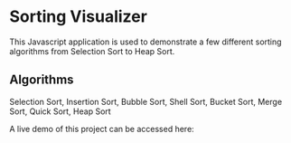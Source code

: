 # Sorting Visualizer
This Javascript application is used to demonstrate a few different sorting algorithms from Selection Sort to Heap Sort.

## Algorithms
Selection Sort, Insertion Sort, Bubble Sort, Shell Sort, Bucket Sort, Merge Sort, Quick Sort, Heap Sort

A live demo of this project can be accessed here: 
